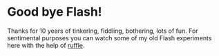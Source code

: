 # Good bye Flash!
Thanks for 10 years of tinkering, fiddling, bothering, lots of fun. For sentimental purposes you can watch some of my old Flash experiments here with the help of [ruffle](https://github.com/ruffle-rs/ruffle/).
